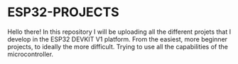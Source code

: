 # ESP32-PROJECTS
Hello there!
In this repository I will be uploading all the different projets that I develop in the ESP32 DEVKIT V1 platform.
From the easiest, more beginner projects, to ideally the more difficult. Trying to use all the capabilities of the microcontroller.
